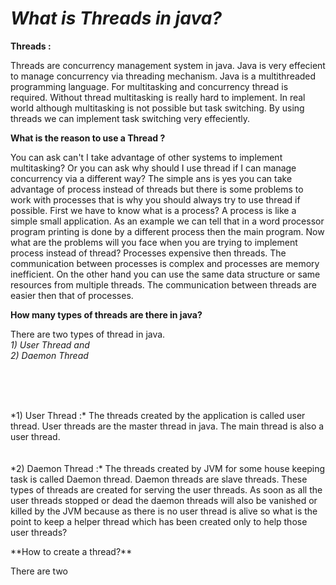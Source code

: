 *What is Threads in java?*
===========================
**Threads :** 
<p>
Threads are concurrency management system in 
java. Java is very effecient to manage concurrency via 
threading mechanism. Java is a multithreaded programming 
language. For multitasking and concurrency thread is required.
Without thread multitasking is really hard to implement.
In real world although multitasking is not possible but task
switching. By using threads we can implement task switching 
very effeciently.
</p>

**What is the reason to use a Thread ?** 
<p>
You can ask can't I take advantage of other systems to implement multitasking? 
Or you can ask why should I use thread if I can manage concurrency via a different
way? The simple ans is yes you can take advantage of process instead of 
threads but there is some problems to work with processes that is
why you should always try to use thread if possible. First we have to
know what is a process? A process is like a simple small application. 
As an example we can tell that in a word processor program printing is 
done by a different process then the main program. Now what are
the problems will you face when you are trying to implement process
instead of thread? Processes expensive then threads. The communication
between processes is complex and processes are memory inefficient.
On the other hand you can use the same data structure or same 
resources from multiple threads. The communication between threads
are easier then that of processes.
</p>

**How many types of threads are there in java?**
<p>
There are two types of thread in java. 
 <br/><em>
 1) User Thread and <br/>
 2) Daemon Thread
 </em>
</p>

<br/><br/><br/>
<p>
*1) User Thread :* The threads created by the application is called user thread.
 User threads are the master thread in java. The main thread is also a user 
 thread. 
<br/><br/><br/>
*2) Daemon Thread :* The threads created by JVM for some house keeping task is
called Daemon thread. Daemon threads are slave threads. These types of threads 
are created for serving the user threads. As soon as all the user threads stopped
or dead the daemon threads will also be vanished or killed by the JVM because as 
there is no user thread is alive so what is the point to keep a helper thread 
which has been created only to help those user threads?
 </p>
**How to create a thread?**
<p>There are two</p>